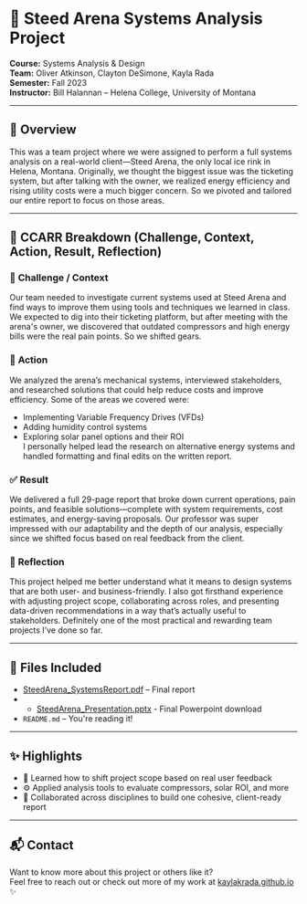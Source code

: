 # 🧊 Steed Arena Systems Analysis Project  
**Course:** Systems Analysis & Design  
**Team:** Oliver Atkinson, Clayton DeSimone, Kayla Rada  
**Semester:** Fall 2023  
**Instructor:** Bill Halannan – Helena College, University of Montana

---

## 🚦 Overview
This was a team project where we were assigned to perform a full systems analysis on a real-world client—Steed Arena, the only local ice rink in Helena, Montana. Originally, we thought the biggest issue was the ticketing system, but after talking with the owner, we realized energy efficiency and rising utility costs were a much bigger concern. So we pivoted and tailored our entire report to focus on those areas.

---

## 🚗 CCARR Breakdown (Challenge, Context, Action, Result, Reflection)

### 🔹 **Challenge / Context**  
Our team needed to investigate current systems used at Steed Arena and find ways to improve them using tools and techniques we learned in class. We expected to dig into their ticketing platform, but after meeting with the arena's owner, we discovered that outdated compressors and high energy bills were the real pain points. So we shifted gears.

### 🔧 **Action**  
We analyzed the arena’s mechanical systems, interviewed stakeholders, and researched solutions that could help reduce costs and improve efficiency. Some of the areas we covered were:  
- Implementing Variable Frequency Drives (VFDs)  
- Adding humidity control systems  
- Exploring solar panel options and their ROI  
I personally helped lead the research on alternative energy systems and handled formatting and final edits on the written report.

### ✅ **Result**  
We delivered a full 29-page report that broke down current operations, pain points, and feasible solutions—complete with system requirements, cost estimates, and energy-saving proposals. Our professor was super impressed with our adaptability and the depth of our analysis, especially since we shifted focus based on real feedback from the client.

### 💭 **Reflection**  
This project helped me better understand what it means to design systems that are both user- and business-friendly. I also got firsthand experience with adjusting project scope, collaborating across roles, and presenting data-driven recommendations in a way that’s actually useful to stakeholders. Definitely one of the most practical and rewarding team projects I’ve done so far.

---

## 📁 Files Included
- [SteedArena_SystemsReport.pdf](https://github.com/KaylaKRada/SteedArena/blob/main/Final%20Project%20SA%26D%20Report.pdf) – Final report
- - [SteedArena_Presentation.pptx](https://github.com/KaylaKRada/SteedArena/blob/main/SysFinalPresentation.pptx) - Final Powerpoint download
- `README.md` – You're reading it!  

---

## ✨ Highlights
- 🧠 Learned how to shift project scope based on real user feedback  
- ⚙️ Applied analysis tools to evaluate compressors, solar ROI, and more  
- 💬 Collaborated across disciplines to build one cohesive, client-ready report  

---

## 📬 Contact  
Want to know more about this project or others like it?  
Feel free to reach out or check out more of my work at [kaylakrada.github.io](https://kaylakrada.github.io) ✨
